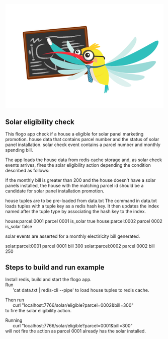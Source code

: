 <p align="center">
  <img src ="https://raw.githubusercontent.com/TIBCOSoftware/flogo/master/images/flogo-ecosystem_Rules.png" />
</p>

## Solar eligibility check


This flogo app check if a house a eligible for solar panel marketing promotion. house data that contains parcel number and the status of solar panel installation. solar check event contains a parcel number and monthly spending bill. 

The app loads the house data from redis cache storage and, as solar check events arrives, fires the solar eligibility action depending the condition described as follows:

If the monthly bill is greater than 200 and the house doesn't have a solar panels installed,
the house with the matching parcel id should be a candidate for solar panel installation promotion.

house tuples are to be pre-loaded from data.txt 
The command in data.txt loads tuples with a tuple key as a redis hash key. It then updates the index named after
the tuple type by associating the hash key to the index.

<house data tuples>
house:parcel:0001 parcel 0001 is_solar true
house:parcel:0002 parcel 0002 is_solar false

solar events are asserted for a monthly electiricity bill generated.

<solar event tuples>
solar:parcel:0001 parcel 0001 bill 300
solar:parcel:0002 parcel 0002 bill 250


## Steps to build and run example
Install redis, build and start the flogo app. <br/>
Run <br/>
&nbsp;&nbsp;&nbsp;&nbsp;&nbsp;&nbsp;'cat data.txt | redis-cli --pipe' to load house tuples to redis cache. <br/>

Then run <br/>
&nbsp;&nbsp;&nbsp;&nbsp;&nbsp;&nbsp;curl "localhost:7766/solar/eligible?parcel=0002&bill=300" <br/>
to fire the solar eligibility action. <br/>

Running <br/> 
&nbsp;&nbsp;&nbsp;&nbsp;&nbsp;&nbsp;curl "localhost:7766/solar/eligible?parcel=0001&bill=300" <br/>
will not fire the action as parcel 0001 already has the solar installed.
